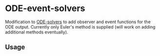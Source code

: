# ODE-event-solvers
Modification to [ODE-solvers](https://srenevey.github.io/ode-solvers/) to add observer and event functions for the ODE output. Currently only Euler's method is supplied (will work on adding additional methods eventually). 

## Usage
